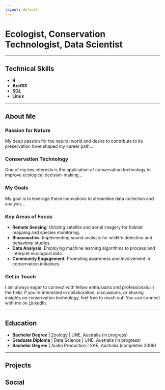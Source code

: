 ```yaml
---
layout: default
---
```


# Ecologist, Conservation Technologist, Data Scientist

---

## Technical Skills
- **R**
- **ArcGIS**
- **SQL**
- **Linux**

---

## About Me

### Passion for Nature
My deep passion for the natural world and desire to contribute to its preservation have shaped my career path...

### Conservation Technology
One of my key interests is the application of conservation technology to improve ecological decision-making...

### My Goals
My goal is to leverage these innovations to streamline data collection and analysis...

### Key Areas of Focus
- **Remote Sensing**: Utilizing satellite and aerial imagery for habitat mapping and species monitoring.
- **Bioacoustics**: Implementing sound analysis for wildlife detection and behavioral studies.
- **Data Analysis**: Employing machine learning algorithms to process and interpret ecological data.
- **Community Engagement**: Promoting awareness and involvement in conservation initiatives.

### Get in Touch
I am always eager to connect with fellow enthusiasts and professionals in the field. If you’re interested in collaboration, discussions, or sharing insights on conservation technology, feel free to reach out! You can connect with me on [LinkedIn](https://www.linkedin.com/in/yourprofile).

---

## Education
- **Bachelor Degree** | Zoology | UNE, Australia (in progress)
- **Graduate Diploma** | Data Science | UNE, Australia (in progress)
- **Bachelor Degree** | Audio Production | SAE, Australia (completed 2009)

---

## Projects
<!-- Add details about your projects here -->

## Social
<!-- Include links to your social media or professional profiles here -->
